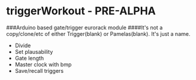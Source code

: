 triggerWorkout - PRE-ALPHA
==============

###Arduino based gate/trigger eurorack module
####It's not a copy/clone/etc of either Trigger(blank) or Pamelas(blank). It's just a name.

* Divide
* Set plausability
* Gate length
* Master clock with bmp
* Save/recall triggers
